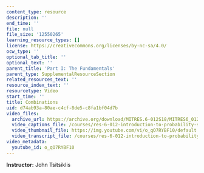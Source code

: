 ```yaml
---
content_type: resource
description: ''
end_time: ''
file: null
file_size: '12550265'
learning_resource_types: []
license: https://creativecommons.org/licenses/by-nc-sa/4.0/
ocw_type: ''
optional_tab_title: ''
optional_text: ''
parent_title: 'Part I: The Fundamentals'
parent_type: SupplementalResourceSection
related_resources_text: ''
resource_index_text: ''
resourcetype: Video
start_time: ''
title: Combinations
uid: d74ab93a-80ae-c4cf-8de5-c8fa1bf04d7b
video_files:
  archive_url: https://archive.org/download/MITRES.6-012S18/MITRES6_012S18_L04-04_300k.mp4
  video_captions_file: /courses/res-6-012-introduction-to-probability-spring-2018/2c7e7383bf0759429280d85ac2275fca_o_qO7RYBF10.vtt
  video_thumbnail_file: https://img.youtube.com/vi/o_qO7RYBF10/default.jpg
  video_transcript_file: /courses/res-6-012-introduction-to-probability-spring-2018/02a411b5653c7f16ce238c3b058e93d9_o_qO7RYBF10.pdf
video_metadata:
  youtube_id: o_qO7RYBF10
---
```


**Instructor:** John Tsitsiklis

